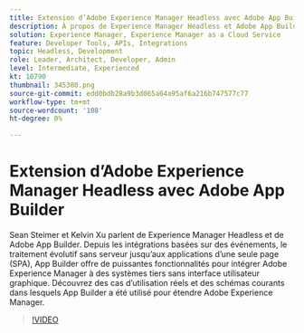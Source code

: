 ```yaml
---
title: Extension d’Adobe Experience Manager Headless avec Adobe App Builder
description: À propos de Experience Manager Headless et Adobe App Builder. Des intégrations basées sur des événements au traitement évolutif sans serveur en passant par les applications d’une seule page (SPA), intégrez AEM à des systèmes tiers.
solution: Experience Manager, Experience Manager as a Cloud Service
feature: Developer Tools, APIs, Integrations
topic: Headless, Development
role: Leader, Architect, Developer, Admin
level: Intermediate, Experienced
kt: 10790
thumbnail: 345380.png
source-git-commit: edd0bdb28a9b3d065a64a95af6a216b747577c77
workflow-type: tm+mt
source-wordcount: '108'
ht-degree: 0%

---
```



# Extension d’Adobe Experience Manager Headless avec Adobe App Builder

Sean Steimer et Kelvin Xu parlent de Experience Manager Headless et de Adobe App Builder. Depuis les intégrations basées sur des événements, le traitement évolutif sans serveur jusqu’aux applications d’une seule page (SPA), App Builder offre de puissantes fonctionnalités pour intégrer Adobe Experience Manager à des systèmes tiers sans interface utilisateur graphique. Découvrez des cas d’utilisation réels et des schémas courants dans lesquels App Builder a été utilisé pour étendre Adobe Experience Manager.

>[!VIDEO](https://video.tv.adobe.com/v/345380/?quality=12&learn=on)

